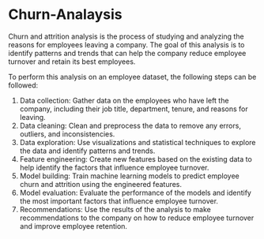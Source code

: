 # Churn-Analaysis

Churn and attrition analysis is the process of studying and analyzing the reasons for
employees leaving a company. The goal of this analysis is to identify patterns and
trends that can help the company reduce employee turnover and retain its best
employees.

To perform this analysis on an employee dataset, the following steps can be followed:
1. Data collection: Gather data on the employees who have left the company,
including their job title, department, tenure, and reasons for leaving.
2. Data cleaning: Clean and preprocess the data to remove any errors, outliers, and
inconsistencies.
3. Data exploration: Use visualizations and statistical techniques to explore the data
and identify patterns and trends.
4. Feature engineering: Create new features based on the existing data to help
identify the factors that influence employee turnover.
5. Model building: Train machine learning models to predict employee churn and
attrition using the engineered features.
6. Model evaluation: Evaluate the performance of the models and identify the most
important factors that influence employee turnover.
7. Recommendations: Use the results of the analysis to make recommendations to
the company on how to reduce employee turnover and improve employee
retention.

